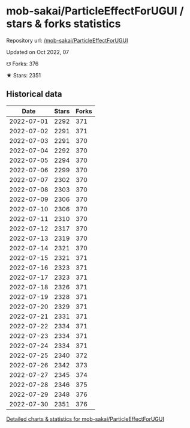 # mob-sakai/ParticleEffectForUGUI / stars & forks statistics

Repository url: [/mob-sakai/ParticleEffectForUGUI](https://github.com/mob-sakai/ParticleEffectForUGUI)

Updated on Oct 2022, 07

☋ Forks: 376

★ Stars: 2351

## Historical data
| Date | Stars | Forks |
|------|-------|-------|
| 2022-07-01 | 2292 | 371 | 
| 2022-07-02 | 2291 | 371 | 
| 2022-07-03 | 2291 | 370 | 
| 2022-07-04 | 2292 | 370 | 
| 2022-07-05 | 2294 | 370 | 
| 2022-07-06 | 2299 | 370 | 
| 2022-07-07 | 2302 | 370 | 
| 2022-07-08 | 2303 | 370 | 
| 2022-07-09 | 2306 | 370 | 
| 2022-07-10 | 2306 | 370 | 
| 2022-07-11 | 2310 | 370 | 
| 2022-07-12 | 2317 | 370 | 
| 2022-07-13 | 2319 | 370 | 
| 2022-07-14 | 2321 | 370 | 
| 2022-07-15 | 2321 | 371 | 
| 2022-07-16 | 2323 | 371 | 
| 2022-07-17 | 2323 | 371 | 
| 2022-07-18 | 2326 | 371 | 
| 2022-07-19 | 2328 | 371 | 
| 2022-07-20 | 2329 | 371 | 
| 2022-07-21 | 2331 | 371 | 
| 2022-07-22 | 2334 | 371 | 
| 2022-07-23 | 2334 | 371 | 
| 2022-07-24 | 2334 | 371 | 
| 2022-07-25 | 2340 | 372 | 
| 2022-07-26 | 2342 | 373 | 
| 2022-07-27 | 2345 | 374 | 
| 2022-07-28 | 2346 | 375 | 
| 2022-07-29 | 2348 | 376 | 
| 2022-07-30 | 2351 | 376 | 


[Detailed charts & statistics for mob-sakai/ParticleEffectForUGUI](https://reviewgithub.com/rep/mob-sakai/ParticleEffectForUGUI)
